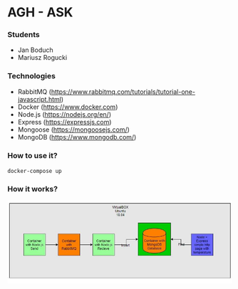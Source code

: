 # AGH - ASK 

### Students
- Jan Boduch
- Mariusz Rogucki

### Technologies
- RabbitMQ (https://www.rabbitmq.com/tutorials/tutorial-one-javascript.html)
- Docker (https://www.docker.com)
- Node.js (https://nodejs.org/en/)
- Express (https://expressjs.com)
- Mongoose (https://mongoosejs.com/)
- MongoDB (https://www.mongodb.com/)

### How to use it?
```
docker-compose up
```

### How it works?
![how-it-works](/screenshots/diagram.jpg)

